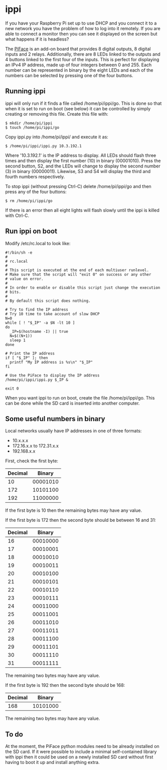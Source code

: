 ippi
====

If you have your Raspberry Pi set up to use DHCP and you connect it to a new
network you have the problem of how to log into it remotely. If you are able
to connect a monitor then you can see it displayed on the screen but what
happens if it is headless?

The [PiFace](http://pi.cs.man.ac.uk/interface.htm) is an add-on board that
provides 8 digital outputs, 8 digital inputs and 2 relays. Additionally, there
are 8 LEDs linked to the outputs and 4 buttons linked to the first four of the
inputs. This is perfect for displaying an IPv4 IP address, made up of four
integers between 0 and 255. Each number can be represented in binary by the
eight LEDs and each of the numbers can be selected by pressing one of the four
buttons.

Running ippi
------------

ippi will only run if it finds a file called /home/pi/ippi/go. This is done so
that when it is set to run on boot (see below) it can be controlled by simply
creating or removing this file. Create this file with:

    $ mkdir /home/pi/ippi
    $ touch /home/pi/ippi/go

Copy ippi.py into /home/pi/ippi/ and execute it as:

    $ /home/pi/ippi/ippi.py 10.3.192.1

Where '10.3.192.1' is the IP address to display. All LEDs should flash three
times and then display the first number (10) in binary (00001010). Press the
second button, S2, and the LEDs will change to display the second number (3)
in binary (00000011). Likewise, S3 and S4 will display the third and fourth
numbers respectively.

To stop ippi (without pressing Ctrl-C) delete /home/pi/ippi/go and then press
any of the four buttons:

    $ rm /home/pi/ippi/go

If there is an error then all eight lights will flash slowly until the ippi is
killed with Ctrl-C.

Run ippi on boot
----------------

Modify /etc/rc.local to look like:

    #!/bin/sh -e
    #
    # rc.local
    #
    # This script is executed at the end of each multiuser runlevel.
    # Make sure that the script will "exit 0" on success or any other
    # value on error.
    #
    # In order to enable or disable this script just change the execution
    # bits.
    #
    # By default this script does nothing.
    
    # Try to find the IP address
    # Try 10 time to take account of slow DHCP
    N=0
    while [ ! "$_IP" -a $N -lt 10 ]
    do
      _IP=$(hostname -I) || true
      N=$((N+1))
      sleep 1
    done

    # Print the IP address
    if [ "$_IP" ]; then
      printf "My IP address is %s\n" "$_IP"
    fi

    # Use the PiFace to display the IP address
    /home/pi/ippi/ippi.py $_IP &
    
    exit 0

When you want ippi to run on boot, create the file /home/pi/ippi/go. This can
be done while the SD card is inserted into another computer.

Some useful numbers in binary
-----------------------------

Local networks usually have IP addresses in one of three formats:

* 10.x.x.x
* 172.16.x.x to 172.31.x.x
* 192.168.x.x

First, check the first byte:

| Decimal |  Binary  |
| ------- | -------- |
| 10      | 00001010 |
| 172     | 10101100 |
| 192     | 11000000 |

If the first byte is 10 then the remaining bytes may have any value.

If the first byte is 172 then the second byte should be between 16 and 31:

| Decimal |  Binary  |
| ------- | -------- |
| 16      | 00010000 |
| 17      | 00010001 |
| 18      | 00010010 |
| 19      | 00010011 |
| 20      | 00010100 |
| 21      | 00010101 |
| 22      | 00010110 |
| 23      | 00010111 |
| 24      | 00011000 |
| 25      | 00011001 |
| 26      | 00011010 |
| 27      | 00011011 |
| 28      | 00011100 |
| 29      | 00011101 |
| 30      | 00011110 |
| 31      | 00011111 |

The remaining two bytes may have any value.

If the first byte is 192 then the second byte should be 168:

| Decimal |  Binary  |
| ------- | -------- |
| 168     | 10101000 |

The remaining two bytes may have any value.

To do
-----

At the moment, the PiFace python modules need to be already installed on the
SD card. If it were possible to include a minimal self-contained library with
ippi then it could be used on a newly installed SD card without first having
to boot it up and install anything extra.
